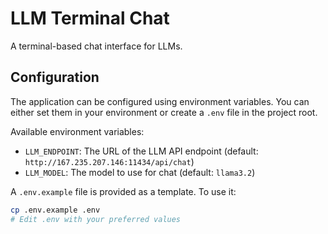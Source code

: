 # LLM Terminal Chat

A terminal-based chat interface for LLMs.

## Configuration

The application can be configured using environment variables. You can either set them in your environment or create a `.env` file in the project root.

Available environment variables:

- `LLM_ENDPOINT`: The URL of the LLM API endpoint (default: `http://167.235.207.146:11434/api/chat`)
- `LLM_MODEL`: The model to use for chat (default: `llama3.2`)

A `.env.example` file is provided as a template. To use it:

```bash
cp .env.example .env
# Edit .env with your preferred values
```

